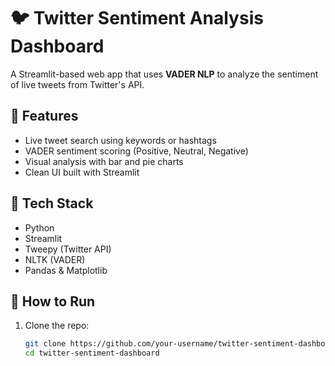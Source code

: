 # 🐦 Twitter Sentiment Analysis Dashboard

A Streamlit-based web app that uses **VADER NLP** to analyze the sentiment of live tweets from Twitter's API.

## 📌 Features

- Live tweet search using keywords or hashtags
- VADER sentiment scoring (Positive, Neutral, Negative)
- Visual analysis with bar and pie charts
- Clean UI built with Streamlit

## 🔧 Tech Stack

- Python
- Streamlit
- Tweepy (Twitter API)
- NLTK (VADER)
- Pandas & Matplotlib

## 🚀 How to Run

1. Clone the repo:
   ```bash
   git clone https://github.com/your-username/twitter-sentiment-dashboard.git
   cd twitter-sentiment-dashboard
